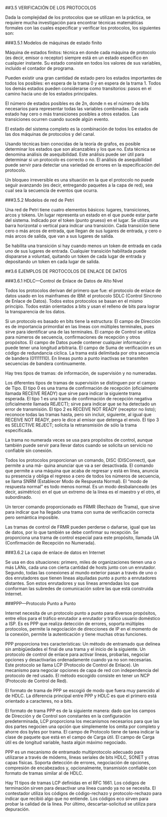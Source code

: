 ##3.5 VERIFICACIÓN DE LOS PROTOCOLOS

Dada la complejidad de los protocolos que se utilizan en la práctica, se requiere mucha investigación para encontrar técnicas matemáticas formales con las cuales especificar y verificar los protocolos, los siguientes son:

###3.5.1 Modelos de máquinas de estado finito

Máquina de estados finitos: técnica en donde cada máquina de protocolo (es decir, emisor o receptor) siempre está en un estado específico en cualquier instante. Su estado consiste en todos los valores de sus variables, incluido el contador de programa.

Pueden existir una gran cantidad de estado pero los estados importantes de todos los posibles: en espera de la trama 0 y en espera de la trama 1. Todos los demás estados pueden considerarse como transitorios: pasos en el camino hacia uno de los estados principales.

El número de estados posibles es de 2n, donde n es el número de bits necesarios para representar todas las variables combinadas. De cada estado hay cero o más transiciones posibles a otros estados. Las transiciones ocurren cuando sucede algún evento. 

El estado del sistema completo es la combinación de todos los estados de las dos máquinas de protocolos y del canal. 

Usando técnicas bien conocidas de la teoría de grafos, es posible determinar los estados que son alcanzables y los que no. Esta técnica se denomina análisis de asequibilidad. Este análisis puede ser útil para determinar si un protocolo es correcto o no. El análisis de asequibilidad puede servir para detectar una variedad de errores en la especificación del protocolo.

Un bloqueo irreversible es una situación en la que el protocolo no puede seguir avanzando (es decir, entregando paquetes a la capa de red), sea cual sea la secuencia de eventos que ocurra. 

###3.5.2 Modelos de red de Petri

Una red de Petri tiene cuatro elementos básicos: lugares, transiciones, arcos y tokens. Un lugar representa un estado en el que puede estar parte del sistema. Indicado por el token (punto grueso) en el lugar. Se utiliza una barra horizontal o vertical para indicar una transición. Cada transición tiene cero o más arcos de entrada, que llegan de sus lugares de entrada, y cero o más arcos de salida, que van a sus lugares de salida.

Se habilita una transición si hay cuando menos un token de entrada en cada uno de sus lugares de entrada. Cualquier transición habilitada puede dispararse a voluntad, quitando un token de cada lugar de entrada y depositando un token en cada lugar de salida.

##3.6 EJEMPLOS DE PROTOCOLOS DE ENLACE DE DATOS

###3.6.1 HDLC—Control de Enlace de Datos de Alto Nivel

Todos los protocolos derivan del primero que fue: el protocolo de enlace de datos usado en los mainframes de IBM: el protocolo SDLC (Control Síncrono de Enlace de Datos). Todos estos protocolos se basan en el mismo principio. Todos están orientados a bits y usan el relleno de bits para lograr la transparencia de los datos.

Si un protocolo es basado en bits tiene la estructura: 
El campo de Dirección es de importancia primordial en las líneas con múltiples terminales,  pues sirve para identificar una de las terminales.
El campo de Control se utiliza para números de secuencia, confirmaciones de recepción y otros propósitos. 
El campo de Datos puede contener cualquier información y puede tener una longitud arbitraria. 
El campo de Suma de verificación es un código de redundancia cíclica.
La trama está delimitada por otra secuencia de bandera (01111110). En líneas punto a punto inactivas se transmiten secuencias de bandera continuamente. 

Hay tres tipos de tramas: de información, de supervisión y no numeradas. 

Los diferentes tipos de tramas de supervisión se distinguen por el campo de Tipo. 
El tipo 0 es una trama de confirmación de recepción (oficialmente llamada RECEIVE READY) que sirve para indicar la siguiente trama esperada. 
El tipo 1 es una trama de confirmación de recepción negativa (oficialmente llamada REJECT); sirve para indicar que se ha detectado un error de transmisión. 
El tipo 2 es RECEIVE NOT READY (receptor no listo); reconoce todas las tramas hasta, pero sin incluir, siguiente, al igual que RECEIVE NOT READY, pero le dice al emisor que detenga el envío.
El tipo 3 es SELECTIVE REJECT; solicita la retransmisión de sólo la trama especificada.

La trama no numerada veces se usa para propósitos de control, aunque también puede servir para llevar datos cuando se solicita un servicio no confiable sin conexión.

Todos los protocolos proporcionan un comando, DISC (DISConnect), que permite a una má-
quina anunciar que va a ser desactivada. El comando que permite a una máquina que acaba de regresar y está en línea, anuncia su presencia y obliga el regreso a cero de todos los números de secuencia, se llama SNRM (Establecer Modo de Respuesta Normal). El “modo de respuesta normal” es todo menos normal. Es un modo desbalanceado (es decir, asimétrico) en el que un extremo de la línea es el maestro y el otro, el subordinado.

Un tercer comando proporcionado es FRMR (Rechazo de Trama), que sirve para indicar que ha llegado una trama con suma de verificación correcta pero semántica imposible. 

Las tramas de control de FRMR pueden perderse o dañarse, igual que las de datos, por lo que también se debe confirmar su recepción. Se proporciona una trama de control especial para este propósito, llamada UA (Confirmación de Recepción no Numerada).

###3.6.2 La capa de enlace de datos en Internet

Se usa en dos situaciones: primero, miles de organizaciones tienen una o más LANs, cada una con cierta cantidad de hosts junto con un enrutador. Segundo, todas las conexiones al mundo exterior pasan a través de uno o dos enrutadores que tienen líneas alquiladas punto a punto a enrutadores distantes. Son estos enrutadores y sus líneas arrendadas los que conforman las subredes de comunicación sobre las que está construida Internet.

###PPP—Protocolo Punto a Punto

Internet necesita de un protocolo punto a punto para diversos propósitos, entre ellos para el
tráfico enrutador a enrutador y tráfico usuario doméstico a ISP. Es es PPP que realiza detección de errores, soporta múltiples protocolos, permite la negociación de direcciones de IP en el momento de la conexión, permite la autenticación y tiene muchas otras funciones. 

PPP proporciona tres características:
Un método de entramado que delinea sin ambigüedades el final de una trama y el inicio de la siguiente. 
Un protocolo de control de enlace para activar líneas, probarlas, negociar opciones y desactivarlas ordenadamente cuando ya no son necesarias. Este protocolo se llama LCP (Protocolo de Control de Enlace). 
Un mecanismo para negociar opciones de capa de red con independencia del protocolo de red usado. El método escogido consiste en tener un NCP (Protocolo de Control de Red).

El formato de trama de PPP se escogió de modo que fuera muy parecido al de HDLC. La diferencia principal entre PPP y HDLC es que el primero está orientado a caracteres, no a bits.

El formato de trama PPP es de la siguiente manera: dado que los campos de Dirección y de Control son constantes en la configuración predeterminada, LCP proporciona los mecanismos necesarios para que las dos partes negocien una opción que simplemente los omita por completo y ahorre dos bytes por trama. El campo de Protocolo tiene de tarea indicar la clase de paquete que está en el campo de Carga útil. El campo de Carga útil es de longitud variable, hasta algún máximo negociado.

PPP es un mecanismo de entramado multiprotocolo adecuado para utilizarse a través de módems, líneas seriales de bits HDLC, SONET y otras capas físicas. Soporta detección de errores, negociación de opciones, compresión de encabezados y, opcionalmente, transmisión confiable con formato de tramas similar al de HDLC.

Hay 11 tipos de tramas LCP definidas en el RFC 1661. Los códigos de terminación sirven para desactivar una línea cuando ya no se necesita. El contestador utiliza los códigos de código-rechazo y protocolo-rechazo para indicar que recibió algo que no entiende. Los códigos eco sirven para probar la calidad de la línea. Por último, descartar-solicitud se utiliza para depuración. 